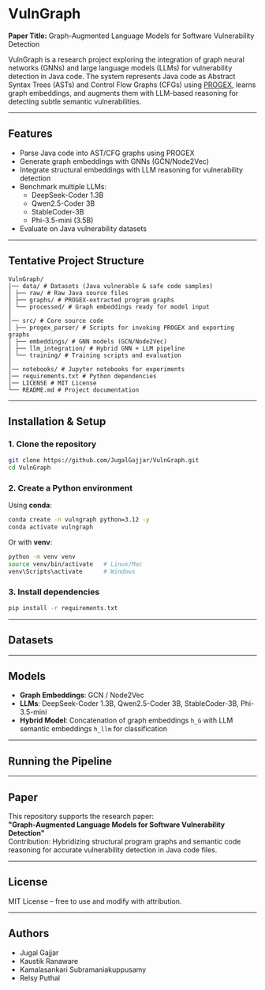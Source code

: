 # VulnGraph
**Paper Title:** Graph-Augmented Language Models for Software Vulnerability Detection

VulnGraph is a research project exploring the integration of graph neural networks (GNNs) and large language models (LLMs) for vulnerability detection in Java code.  The system represents Java code as Abstract Syntax Trees (ASTs) and Control Flow Graphs (CFGs) using [PROGEX](https://github.com/ghaffarian/progex), learns graph embeddings, and augments them with LLM-based reasoning for detecting subtle semantic vulnerabilities.

---

## Features
- Parse Java code into AST/CFG graphs using PROGEX  
- Generate graph embeddings with GNNs (GCN/Node2Vec)  
- Integrate structural embeddings with LLM reasoning for vulnerability detection  
- Benchmark multiple LLMs:  
  - DeepSeek-Coder 1.3B  
  - Qwen2.5-Coder 3B  
  - StableCoder-3B  
  - Phi-3.5-mini (3.5B)  
- Evaluate on Java vulnerability datasets  

---

## Tentative Project Structure
```
VulnGraph/
│── data/ # Datasets (Java vulnerable & safe code samples)
│ ├── raw/ # Raw Java source files
│ ├── graphs/ # PROGEX-extracted program graphs
│ └── processed/ # Graph embeddings ready for model input
│
│── src/ # Core source code
│ ├── progex_parser/ # Scripts for invoking PROGEX and exporting graphs
│ ├── embeddings/ # GNN models (GCN/Node2Vec)
│ ├── llm_integration/ # Hybrid GNN + LLM pipeline
│ └── training/ # Training scripts and evaluation
│
│── notebooks/ # Jupyter notebooks for experiments
│── requirements.txt # Python dependencies
│── LICENSE # MIT License
└── README.md # Project documentation
```

---

## Installation & Setup
### 1. Clone the repository
```bash
git clone https://github.com/JugalGajjar/VulnGraph.git
cd VulnGraph
```

### 2. Create a Python environment
Using **conda**:
```bash
conda create -n vulngraph python=3.12 -y
conda activate vulngraph
```
Or with **venv**:
```bash
python -m venv venv
source venv/bin/activate   # Linux/Mac
venv\Scripts\activate      # Windows
```

### 3. Install dependencies
```bash
pip install -r requirements.txt
```

---

## Datasets


---

## Models
- **Graph Embeddings**: GCN / Node2Vec
- **LLMs**: DeepSeek-Coder 1.3B, Qwen2.5-Coder 3B, StableCoder-3B, Phi-3.5-mini
- **Hybrid Model**: Concatenation of graph embeddings `h_G` with LLM semantic embeddings `h_llm` for classification

---

## Running the Pipeline


---

## Paper
This repository supports the research paper:  
**"Graph-Augmented Language Models for Software Vulnerability Detection"**  
Contribution: Hybridizing structural program graphs and semantic code reasoning for accurate vulnerability detection in Java code files.

---

## License
MIT License – free to use and modify with attribution.

---

## Authors
- Jugal Gajjar
- Kaustik Ranaware
- Kamalasankari Subramaniakuppusamy
- Relsy Puthal